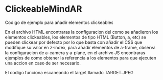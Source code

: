# ClickeableMindAR
Codigo de ejemplo para añadir elementos clickeables

En el archivo HTML encontraras la configuracion del como se añadieron los elementos clickeables, los elementos de tipo HTML (Button, a, etc) se pueden clickear por defecto por lo que basta con añadir el CSS que modifique su
valor en z-index, para añadir elementos de a-frame, observa la configuracion de a-camera y a-plane, en el archivo JS encontraras ejemplos de como obtener la referencia a los elementos para que ejecuten una accion
en caso de ser necesario.

El codigo funciona escaneando el target llamado TARGET.JPEG
